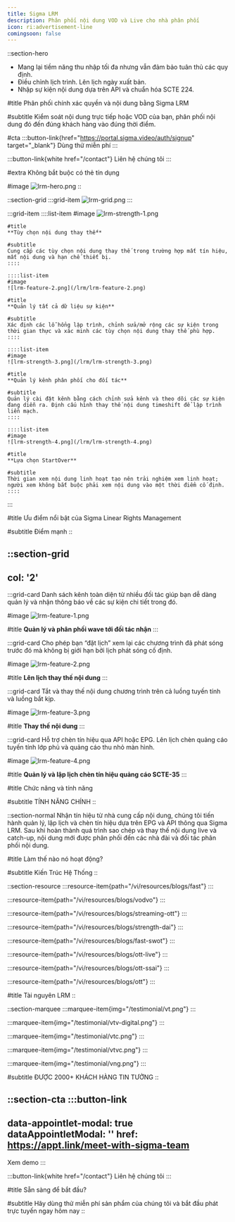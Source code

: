 ```yaml
---
title: Sigma LRM
description: Phân phối nội dung VOD và Live cho nhà phân phối
icon: ri:advertisement-line
comingsoon: false
---
```


::section-hero
- Mang lại tiềm năng thu nhập tối đa nhưng vẫn đảm bảo tuân thủ các quy định.
- Điều chỉnh lịch trình. Lên lịch ngày xuất bản.
- Nhập sự kiện nội dung dựa trên API và chuẩn hóa SCTE 224.

#title
Phân phối chính xác quyền và nội dung bằng Sigma LRM

#subtitle
Kiểm soát nội dung trực tiếp hoặc VOD của bạn, phân phối nội dung đó đến đúng khách hàng vào đúng thời điểm.

#cta
  :::button-link{href="https://portal.sigma.video/auth/signup" target="_blank"}
  Dùng thử miễn phí
  :::

  :::button-link{white href="/contact"}
  Liên hệ chúng tôi
  :::

#extra
Không bắt buộc có thẻ tín dụng

#image
![lrm-hero.png](/lrm/lrm-hero.png)
::

::section-grid
  :::grid-item
  ![lrm-grid.png](/lrm/lrm-grid.png)
  :::

  :::grid-item
    ::::list-item
    #image
    ![lrm-strength-1.png](/lrm/lrm-strength-1.png)
    
    #title
    **Tùy chọn nội dung thay thế**
    
    #subtitle
    Cung cấp các tùy chọn nội dung thay thế trong trường hợp mất tín hiệu, mất nội dung và hạn chế thiết bị.
    ::::
  
    ::::list-item
    #image
    ![lrm-feature-2.png](/lrm/lrm-feature-2.png)
    
    #title
    **Quản lý tất cả dữ liệu sự kiện**
    
    #subtitle
    Xác định các lỗ hổng lập trình, chỉnh sửa/mở rộng các sự kiện trong thời gian thực và xác minh các tùy chọn nội dung thay thế phù hợp.
    ::::
  
    ::::list-item
    #image
    ![lrm-strength-3.png](/lrm/lrm-strength-3.png)
    
    #title
    **Quản lý kênh phân phối cho đối tác**
    
    #subtitle
    Quản lý cài đặt kênh bằng cách chỉnh sửa kênh và theo dõi các sự kiện đang diễn ra. Định cấu hình thay thế nội dung timeshift để lập trình liền mạch.
    ::::
  
    ::::list-item
    #image
    ![lrm-strength-4.png](/lrm/lrm-strength-4.png)
    
    #title
    **Lựa chọn StartOver**
    
    #subtitle
    Thời gian xem nội dung linh hoạt tạo nên trải nghiệm xem linh hoạt; người xem không bắt buộc phải xem nội dung vào một thời điểm cố định.
    ::::
  :::

#title
Ưu điểm nổi bật của Sigma Linear Rights Management

#subtitle
Điểm mạnh
::

::section-grid
---
col: '2'
---
  :::grid-card
  Danh sách kênh toàn diện từ nhiều đối tác giúp bạn dễ dàng quản lý và nhận thông báo về các sự kiện chi tiết trong đó.
  
  #image
  ![lrm-feature-1.png](/lrm/lrm-feature-1.png)
  
  #title
  **Quản lý và phân phối wave tới đối tác nhận**
  :::

  :::grid-card
  Cho phép bạn “đặt lịch” xem lại các chương trình đã phát sóng trước đó mà không bị giới hạn bởi lịch phát sóng cố định.
  
  #image
  ![lrm-feature-2.png](/lrm/lrm-feature-2.png)
  
  #title
  **Lên lịch thay thế nội dung**
  :::

  :::grid-card
  Tắt và thay thế nội dung chương trình trên cả luồng tuyến tính và luồng bắt kịp.
  
  #image
  ![lrm-feature-3.png](/lrm/lrm-feature-3.png)
  
  #title
  **Thay thế nội dung**
  :::

  :::grid-card
  Hỗ trợ chèn tín hiệu qua API hoặc EPG. Lên lịch chèn quảng cáo tuyến tính lớp phủ và quảng cáo thu nhỏ màn hình.
  
  #image
  ![lrm-feature-4.png](/lrm/lrm-feature-4.png)
  
  #title
  **Quản lý và lập lịch chèn tín hiệu quảng cáo SCTE-35**
  :::

#title
Chức năng và tính năng

#subtitle
TÍNH NĂNG CHÍNH
::

::section-normal
Nhận tín hiệu từ nhà cung cấp nội dung, chúng tôi tiến hành quản lý, lập lịch và chèn tín hiệu dựa trên EPG và API thông qua Sigma LRM. Sau khi hoàn thành quá trình sao chép và thay thế nội dung live và catch-up, nội dung mới được phân phối đến các nhà đài và đối tác phân phối nội dung.

#title
Làm thế nào nó hoạt động?

#subtitle
Kiến Trúc Hệ Thống
::

::section-resource
  :::resource-item{path="/vi/resources/blogs/fast"}
  :::

  :::resource-item{path="/vi/resources/blogs/vodvo"}
  :::

  :::resource-item{path="/vi/resources/blogs/streaming-ott"}
  :::

  :::resource-item{path="/vi/resources/blogs/strength-dai"}
  :::

  :::resource-item{path="/vi/resources/blogs/fast-swot"}
  :::

  :::resource-item{path="/vi/resources/blogs/ott-live"}
  :::

  :::resource-item{path="/vi/resources/blogs/ott-ssai"}
  :::

  :::resource-item{path="/vi/resources/blogs/ott"}
  :::

#title
Tài nguyên LRM
::

::section-marquee
  :::marquee-item{img="/testimonial/vt.png"}
  :::

  :::marquee-item{img="/testimonial/vtv-digital.png"}
  :::

  :::marquee-item{img="/testimonial/vtc.png"}
  :::

  :::marquee-item{img="/testimonial/vtvc.png"}
  :::

  :::marquee-item{img="/testimonial/vng.png"}
  :::

#subtitle
ĐƯỢC 2000+ KHÁCH HÀNG TIN TƯỞNG
::

::section-cta
  :::button-link
  ---
  data-appointlet-modal: true
  dataAppointletModal: ''
  href: https://appt.link/meet-with-sigma-team
  ---
  Xem demo
  :::

  :::button-link{white href="/contact"}
  Liên hệ chúng tôi
  :::

#title
Sẵn sàng để bắt đầu?

#subtitle
Hãy dùng thử miễn phí sản phẩm của chúng tôi và bắt đầu phát trực tuyến ngay hôm nay
::
